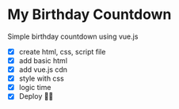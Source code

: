 # My Birthday Countdown

Simple birthday countdown using vue.js

- [x] create html, css, script file
- [x] add basic html
- [x] add vue.js cdn
- [x] style with css
- [x] logic time
- [x] Deploy 🐱‍🏍
